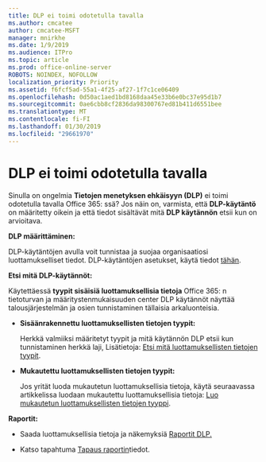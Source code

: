 ```yaml
---
title: DLP ei toimi odotetulla tavalla
ms.author: cmcatee
author: cmcatee-MSFT
manager: mnirkhe
ms.date: 1/9/2019
ms.audience: ITPro
ms.topic: article
ms.prod: office-online-server
ROBOTS: NOINDEX, NOFOLLOW
localization_priority: Priority
ms.assetid: f6fcf5ad-55a1-4f25-af27-1f7c1ce06409
ms.openlocfilehash: 0d50ac1aed1bd8168daa45e33b6e0bc37e95d1b7
ms.sourcegitcommit: 0ae6cbb8cf2836da98300767ed81b411d6551bee
ms.translationtype: MT
ms.contentlocale: fi-FI
ms.lasthandoff: 01/30/2019
ms.locfileid: "29661970"
---
```

# <a name="dlp-not-working-as-expected"></a>DLP ei toimi odotetulla tavalla


Sinulla on ongelmia **Tietojen menetyksen ehkäisyyn (DLP)** ei toimi odotetulla tavalla Office 365: ssä? Jos näin on, varmista, että **DLP-käytäntö** on määritetty oikein ja että tiedot sisältävät mitä **DLP käytännön** etsii kun on arvioitava. 
  
 **DLP määrittäminen:**
  
DLP-käytäntöjen avulla voit tunnistaa ja suojaa organisaatiosi luottamukselliset tiedot. DLP-käytäntöjen asetukset, käytä tiedot [tähän](https://docs.microsoft.com/office365/securitycompliance/prevent-data-loss#set-up-dlp).
  
 **Etsi mitä DLP-käytännöt:**
  
Käytettäessä **tyypit sisäisiä luottamuksellisia tietoja** Office 365: n tietoturvan ja määritystenmukaisuuden center DLP käytännöt näyttää talousjärjestelmän ja osien tunnistaminen tällaisia arkaluonteisia. 
  
- **Sisäänrakennettu luottamuksellisten tietojen tyypit:**
    
    Herkkä valmiiksi määritetyt tyypit ja mitä käytännön DLP etsii kun tunnistaminen herkkä laji, Lisätietoja: [Etsi mitä luottamuksellisten tietojen tyypit](https://docs.microsoft.com/office365/securitycompliance/what-the-sensitive-information-types-look-for).
    
- **Mukautettu luottamuksellisten tietojen tyypit:**
    
    Jos yrität luoda mukautetun luottamuksellisia tietoja, käytä seuraavassa artikkelissa luodaan mukautettu luottamuksellisia tietoja: [Luo mukautetun luottamuksellisten tietojen tyyppi](https://docs.microsoft.com/office365/securitycompliance/create-a-custom-sensitive-information-type).
    
 **Raportit:**
  
- Saada luottamuksellisia tietoja ja näkemyksiä [Raportit DLP.](https://docs.microsoft.com/office365/securitycompliance/data-loss-prevention-policies#dlp-reports)
    
- Katso tapahtuma [Tapaus raportin](https://docs.microsoft.com/office365/securitycompliance/data-loss-prevention-policies#incident-reports)tiedot.
    

